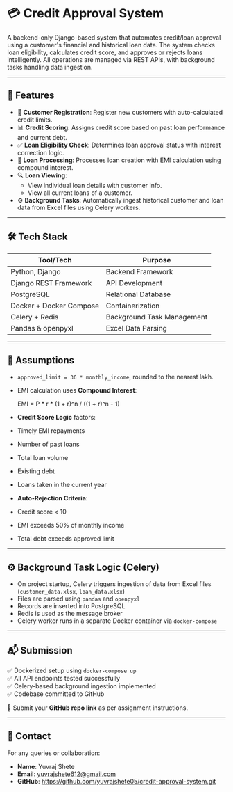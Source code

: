 # 💳 Credit Approval System

A backend-only Django-based system that automates credit/loan approval using a customer's financial and historical loan data. The system checks loan eligibility, calculates credit score, and approves or rejects loans intelligently. All operations are managed via REST APIs, with background tasks handling data ingestion.

---

## 🚀 Features

- 📝 **Customer Registration**: Register new customers with auto-calculated credit limits.
- 📊 **Credit Scoring**: Assigns credit score based on past loan performance and current debt.
- ✅ **Loan Eligibility Check**: Determines loan approval status with interest correction logic.
- 🧾 **Loan Processing**: Processes loan creation with EMI calculation using compound interest.
- 🔍 **Loan Viewing**:
  - View individual loan details with customer info.
  - View all current loans of a customer.
- ⚙️ **Background Tasks**: Automatically ingest historical customer and loan data from Excel files using Celery workers.

---

## 🛠️ Tech Stack

| Tool/Tech             | Purpose                         |
|----------------------|---------------------------------|
| Python, Django        | Backend Framework               |
| Django REST Framework | API Development                 |
| PostgreSQL            | Relational Database             |
| Docker + Docker Compose | Containerization             |
| Celery + Redis        | Background Task Management      |
| Pandas & openpyxl     | Excel Data Parsing              |

---

## 📌 Assumptions

- `approved_limit = 36 * monthly_income`, rounded to the nearest lakh.
- EMI calculation uses **Compound Interest**:

  EMI = P * r * (1 + r)^n / ((1 + r)^n - 1)


- **Credit Score Logic** factors:
- Timely EMI repayments
- Number of past loans
- Total loan volume
- Existing debt
- Loans taken in the current year

- **Auto-Rejection Criteria**:
- Credit score < 10
- EMI exceeds 50% of monthly income
- Total debt exceeds approved limit

---

## ⚙️ Background Task Logic (Celery)

- On project startup, Celery triggers ingestion of data from Excel files (`customer_data.xlsx`, `loan_data.xlsx`)
- Files are parsed using `pandas` and `openpyxl`
- Records are inserted into PostgreSQL
- Redis is used as the message broker
- Celery worker runs in a separate Docker container via `docker-compose`

---

## 📬 Submission

✅ Dockerized setup using `docker-compose up`  
✅ All API endpoints tested successfully  
✅ Celery-based background ingestion implemented  
✅ Codebase committed to GitHub

🔗 Submit your **GitHub repo link** as per assignment instructions.

---

## 🤝 Contact

For any queries or collaboration:

- **Name**: Yuvraj Shete  
- **Email**: yuvrajshete612@gmail.com  
- **GitHub**: https://github.com/yuvrajshete05/credit-approval-system.git
